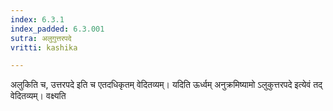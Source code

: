 ```yaml
---
index: 6.3.1
index_padded: 6.3.001
sutra: अलुगुत्तरपदे
vritti: kashika

---
```

अलुकिति च, उत्तरपदे इति च एतदधिकृतम् वेदितव्यम्। यदिति ऊर्ध्वम् अनुक्रमिष्यामो ऽलुकुत्तरपदे इत्येवं तद् वेदितव्यम्। वक्ष्यति